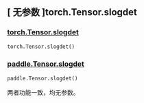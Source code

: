 ## [ 无参数 ]torch.Tensor.slogdet

### [torch.Tensor.slogdet](https://pytorch.org/docs/stable/generated/torch.Tensor.slogdet.html?highlight=torch+tensor+slogdet#torch.Tensor.slogdet)

```python
torch.Tensor.slogdet()
```

### [paddle.Tensor.slogdet](https://www.paddlepaddle.org.cn/documentation/docs/zh/develop/api/paddle/Tensor_cn.html#slogdet-name-none)

```python
paddle.Tensor.slogdet()
```

两者功能一致，均无参数。
